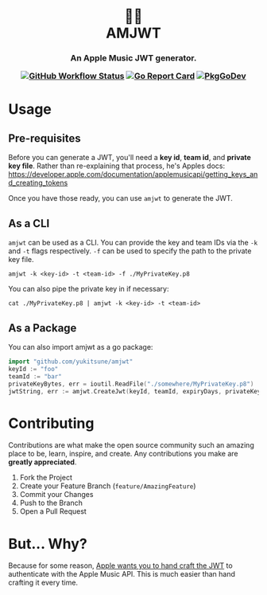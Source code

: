 <h1 align="center">
    🍎🎵
    <br />
    AMJWT
</h1>

<h3 align="center">
  An Apple Music JWT generator.

  [![GitHub Workflow Status](https://img.shields.io/github/workflow/status/yukitsune/amjwt/CI)](https://github.com/yukitsune/amjwt/actions?query=workflow:CI)
  [![Go Report Card](https://goreportcard.com/badge/github.com/yukitsune/amjwt)](https://goreportcard.com/report/github.com/yukitsune/amjwt)
  [![PkgGoDev](https://pkg.go.dev/badge/mod/github.com/yukitsune/amjwt)](https://pkg.go.dev/mod/github.com/yukitsune/amjwt)
</h3>

# Usage

## Pre-requisites
Before you can generate a JWT, you'll need a **key id**, **team id**, and **private key file**.
Rather than re-explaining that process, he's Apples docs: https://developer.apple.com/documentation/applemusicapi/getting_keys_and_creating_tokens

Once you have those ready, you can use `amjwt` to generate the JWT.

## As a CLI

`amjwt` can be used as a CLI. You can provide the key and team IDs via the `-k` and `-t` flags respectively. `-f` can be used to specify the path to the private key file.
```
amjwt -k <key-id> -t <team-id> -f ./MyPrivateKey.p8
```

You can also pipe the private key in if necessary:
```
cat ./MyPrivateKey.p8 | amjwt -k <key-id> -t <team-id>
```

## As a Package

You can also import amjwt as a go package:
```go
import "github.com/yukitsune/amjwt"
keyId := "foo"
teamId := "bar"
privateKeyBytes, err = ioutil.ReadFile("./somewhere/MyPrivateKey.p8")
jwtString, err := amjwt.CreateJwt(keyId, teamId, expiryDays, privateKeyBytes)
```

# Contributing

Contributions are what make the open source community such an amazing place to be, learn, inspire, and create.
Any contributions you make are **greatly appreciated**.

1. Fork the Project
2. Create your Feature Branch (`feature/AmazingFeature`)
3. Commit your Changes
4. Push to the Branch
5. Open a Pull Request

# But... Why?
Because for some reason, [Apple wants you to hand craft the JWT](https://developer.apple.com/documentation/applemusicapi/getting_keys_and_creating_tokens) to authenticate with the Apple Music API.
This is much easier than hand crafting it every time.
